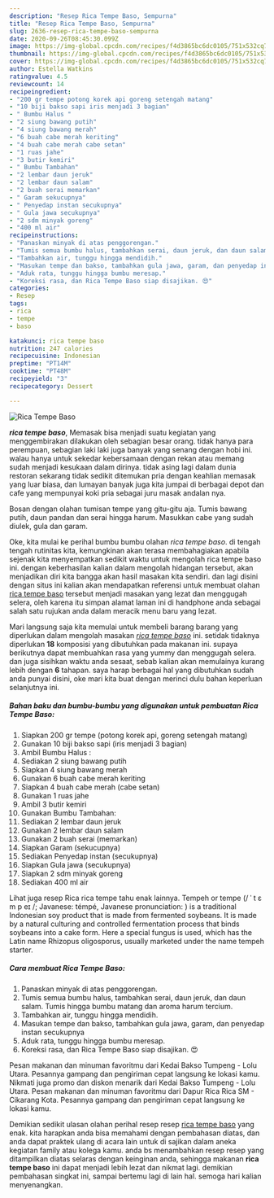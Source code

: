 ```yaml
---
description: "Resep Rica Tempe Baso, Sempurna"
title: "Resep Rica Tempe Baso, Sempurna"
slug: 2636-resep-rica-tempe-baso-sempurna
date: 2020-09-26T08:45:30.099Z
image: https://img-global.cpcdn.com/recipes/f4d3865bc6dc0105/751x532cq70/rica-tempe-baso-foto-resep-utama.jpg
thumbnail: https://img-global.cpcdn.com/recipes/f4d3865bc6dc0105/751x532cq70/rica-tempe-baso-foto-resep-utama.jpg
cover: https://img-global.cpcdn.com/recipes/f4d3865bc6dc0105/751x532cq70/rica-tempe-baso-foto-resep-utama.jpg
author: Estella Watkins
ratingvalue: 4.5
reviewcount: 14
recipeingredient:
- "200 gr tempe potong korek api goreng setengah matang"
- "10 biji bakso sapi iris menjadi 3 bagian"
- " Bumbu Halus "
- "2 siung bawang putih"
- "4 siung bawang merah"
- "6 buah cabe merah keriting"
- "4 buah cabe merah cabe setan"
- "1 ruas jahe"
- "3 butir kemiri"
- " Bumbu Tambahan"
- "2 lembar daun jeruk"
- "2 lembar daun salam"
- "2 buah serai memarkan"
- " Garam sekucupnya"
- " Penyedap instan secukupnya"
- " Gula jawa secukupnya"
- "2 sdm minyak goreng"
- "400 ml air"
recipeinstructions:
- "Panaskan minyak di atas penggorengan."
- "Tumis semua bumbu halus, tambahkan serai, daun jeruk, dan daun salam. Tumis hingga bumbu matang dan aroma harum tercium."
- "Tambahkan air, tunggu hingga mendidih."
- "Masukan tempe dan bakso, tambahkan gula jawa, garam, dan penyedap instan secukupnya"
- "Aduk rata, tunggu hingga bumbu meresap."
- "Koreksi rasa, dan Rica Tempe Baso siap disajikan. 😍"
categories:
- Resep
tags:
- rica
- tempe
- baso

katakunci: rica tempe baso 
nutrition: 247 calories
recipecuisine: Indonesian
preptime: "PT14M"
cooktime: "PT48M"
recipeyield: "3"
recipecategory: Dessert

---
```



![Rica Tempe Baso](https://img-global.cpcdn.com/recipes/f4d3865bc6dc0105/751x532cq70/rica-tempe-baso-foto-resep-utama.jpg)

<b><i>rica tempe baso</i></b>, Memasak bisa menjadi suatu kegiatan yang menggembirakan dilakukan oleh sebagian besar orang. tidak hanya para perempuan, sebagian laki laki juga banyak yang senang dengan hobi ini. walau hanya untuk sekedar kebersamaan dengan rekan atau memang sudah menjadi kesukaan dalam dirinya. tidak asing lagi dalam dunia restoran sekarang tidak sedikit ditemukan pria dengan keahlian memasak yang luar biasa, dan lumayan banyak juga kita jumpai di berbagai depot dan cafe yang mempunyai koki pria sebagai juru masak andalan nya.

Bosan dengan olahan tumisan tempe yang gitu-gitu aja. Tumis bawang putih, daun pandan dan serai hingga harum. Masukkan cabe yang sudah diulek, gula dan garam.

Oke, kita mulai ke perihal bumbu bumbu olahan <i>rica tempe baso</i>. di tengah tengah rutinitas kita, kemungkinan akan terasa membahagiakan apabila sejenak kita menyempatkan sedikit waktu untuk mengolah rica tempe baso ini. dengan keberhasilan kalian dalam mengolah hidangan tersebut, akan menjadikan diri kita bangga akan hasil masakan kita sendiri. dan lagi disini dengan situs ini kalian akan mendapatkan referensi untuk membuat olahan <u>rica tempe baso</u> tersebut menjadi masakan yang lezat dan menggugah selera, oleh karena itu simpan alamat laman ini di handphone anda sebagai salah satu rujukan anda dalam meracik menu baru yang lezat.


Mari langsung saja kita memulai untuk membeli barang barang yang diperlukan dalam mengolah masakan <u><i>rica tempe baso</i></u> ini. setidak tidaknya diperlukan <b>18</b> komposisi yang dibutuhkan pada makanan ini. supaya berikutnya dapat membuahkan rasa yang yummy dan menggugah selera. dan juga sisihkan waktu anda sesaat, sebab kalian akan memulainya kurang lebih dengan <b>6</b> tahapan. saya harap berbagai hal yang dibutuhkan sudah anda punyai disini, oke mari kita buat dengan merinci dulu bahan keperluan selanjutnya ini.

<!--inarticleads1-->

##### Bahan baku dan bumbu-bumbu yang digunakan untuk pembuatan Rica Tempe Baso:

1. Siapkan 200 gr tempe (potong korek api, goreng setengah matang)
1. Gunakan 10 biji bakso sapi (iris menjadi 3 bagian)
1. Ambil  Bumbu Halus :
1. Sediakan 2 siung bawang putih
1. Siapkan 4 siung bawang merah
1. Gunakan 6 buah cabe merah keriting
1. Siapkan 4 buah cabe merah (cabe setan)
1. Gunakan 1 ruas jahe
1. Ambil 3 butir kemiri
1. Gunakan  Bumbu Tambahan:
1. Sediakan 2 lembar daun jeruk
1. Gunakan 2 lembar daun salam
1. Gunakan 2 buah serai (memarkan)
1. Siapkan  Garam (sekucupnya)
1. Sediakan  Penyedap instan (secukupnya)
1. Siapkan  Gula jawa (secukupnya)
1. Siapkan 2 sdm minyak goreng
1. Sediakan 400 ml air


Lihat juga resep Rica rica tempe tahu enak lainnya. Tempeh or tempe (/ ˈ t ɛ m p eɪ /; Javanese: témpé, Javanese pronunciation: ) is a traditional Indonesian soy product that is made from fermented soybeans. It is made by a natural culturing and controlled fermentation process that binds soybeans into a cake form. Here a special fungus is used, which has the Latin name Rhizopus oligosporus, usually marketed under the name tempeh starter. 

<!--inarticleads2-->

##### Cara membuat Rica Tempe Baso:

1. Panaskan minyak di atas penggorengan.
1. Tumis semua bumbu halus, tambahkan serai, daun jeruk, dan daun salam. Tumis hingga bumbu matang dan aroma harum tercium.
1. Tambahkan air, tunggu hingga mendidih.
1. Masukan tempe dan bakso, tambahkan gula jawa, garam, dan penyedap instan secukupnya
1. Aduk rata, tunggu hingga bumbu meresap.
1. Koreksi rasa, dan Rica Tempe Baso siap disajikan. 😍


Pesan makanan dan minuman favoritmu dari Kedai Bakso Tumpeng - Lolu Utara. Pesannya gampang dan pengiriman cepat langsung ke lokasi kamu. Nikmati juga promo dan diskon menarik dari Kedai Bakso Tumpeng - Lolu Utara. Pesan makanan dan minuman favoritmu dari Dapur Rica Rica SM - Cikarang Kota. Pesannya gampang dan pengiriman cepat langsung ke lokasi kamu. 

Demikian sedikit ulasan olahan perihal resep resep <u>rica tempe baso</u> yang enak. kita harapkan anda bisa memahami dengan pembahasan diatas, dan anda dapat praktek ulang di acara lain untuk di sajikan dalam aneka kegiatan family atau kolega kamu. anda bs menambahkan resep resep yang ditampilkan diatas selaras dengan keinginan anda, sehingga makanan <b>rica tempe baso</b> ini dapat menjadi lebih lezat dan nikmat lagi. demikian pembahasan singkat ini, sampai bertemu lagi di lain hal. semoga hari kalian menyenangkan.
